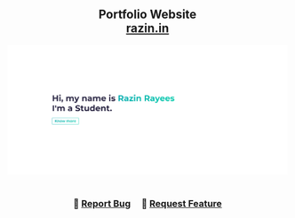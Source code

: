 <h2 align="center">
  Portfolio Website<br/>
  <a href="razin.in" target="_blank">razin.in</a>
</h2>
<div align="center">
  <img alt="Demo" src="demo.png" />
</div>

<br/>

<h3 align="center">
    🔹
    <a href="https://github.com/razinrayees/Portfolio/issues">Report Bug</a> &nbsp; &nbsp;
    🔹
    <a href="https://github.com/razinrayees/Portfolio/issues">Request Feature</a>
</h3>
